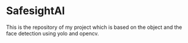 # SafesightAI
This is the repository of my project which is based on the object and the face detection using yolo and opencv.
